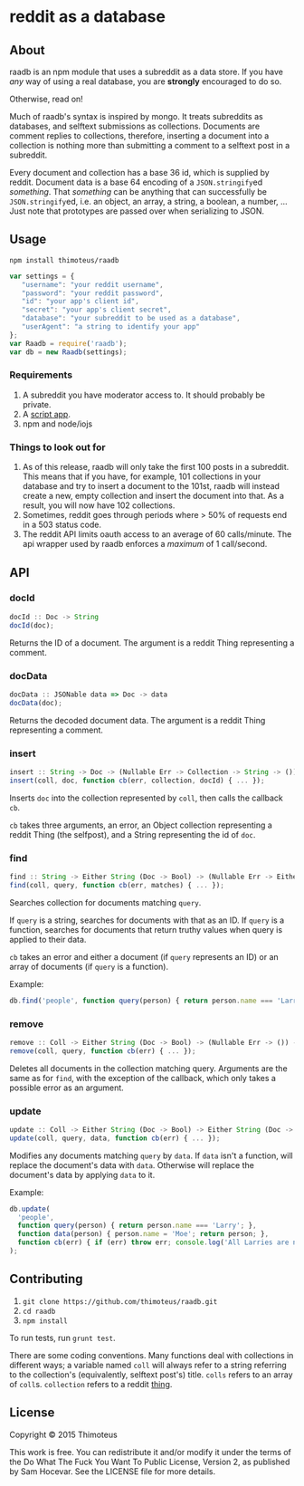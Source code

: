 # reddit as a database

## About

raadb is an npm module that uses a subreddit as a data store.
If you have *any* way of using a real database, you are **strongly** encouraged to do so.

Otherwise, read on!

Much of raadb's syntax is inspired by mongo.
It treats subreddits as databases, and selftext submissions as collections.
Documents are comment replies to collections, therefore, inserting a document into a collection is nothing more than submitting a comment to a selftext post in a subreddit.

Every document and collection has a base 36 id, which is supplied by reddit.
Document data is a base 64 encoding of a `JSON.stringify`ed *something*.
That *something* can be anything that can successfully be `JSON.stringify`ed, i.e. an object, an array, a string, a boolean, a number, ...
Just note that prototypes are passed over when serializing to JSON.

## Usage

`npm install thimoteus/raadb`

```javascript
var settings = {
   "username": "your reddit username",
   "password": "your reddit password",
   "id": "your app's client id",
   "secret": "your app's client secret",
   "database": "your subreddit to be used as a database",
   "userAgent": "a string to identify your app"
};
var Raadb = require('raadb');
var db = new Raadb(settings);
```

### Requirements

1. A subreddit you have moderator access to.
It should probably be private.
2. A [script app](https://www.reddit.com/prefs/apps/).
3. npm and node/iojs

### Things to look out for

1. As of this release, raadb will only take the first 100 posts in a subreddit.
This means that if you have, for example, 101 collections in your database and try to insert a document to the 101st, raadb will instead create a new, empty collection and insert the document into that.
As a result, you will now have 102 collections.
2. Sometimes, reddit goes through periods where > 50% of requests end in a 503 status code.
3. The reddit API limits oauth access to an average of 60 calls/minute.
The api wrapper used by raadb enforces a *maximum* of 1 call/second.

## API

### docId
```javascript
docId :: Doc -> String
docId(doc);
```

Returns the ID of a document. The argument is a reddit Thing representing a comment.

### docData
```javascript
docData :: JSONable data => Doc -> data
docData(doc);
```

Returns the decoded document data. The argument is a reddit Thing representing a comment.

### insert
```javascript
insert :: String -> Doc -> (Nullable Err -> Collection -> String -> ()) -> ()
insert(coll, doc, function cb(err, collection, docId) { ... });
```

Inserts `doc` into the collection represented by `coll`, then calls the callback `cb`.

`cb` takes three arguments, an error, an Object collection representing a reddit Thing (the selfpost), and a String representing the id of `doc`.

### find
```javascript
find :: String -> Either String (Doc -> Bool) -> (Nullable Err -> Either Doc [Doc] -> ()) -> ()
find(coll, query, function cb(err, matches) { ... });
```

Searches collection for documents matching `query`.

If `query` is a string, searches for documents with that as an ID.
If `query` is a function, searches for documents that return truthy values
when query is applied to their data.

`cb` takes an error and either a document (if `query` represents an ID) or an array of documents (if `query` is a function).

Example:
```javascript
db.find('people', function query(person) { return person.name === 'Larry'; }, console.log);
```

### remove
```javascript
remove :: Coll -> Either String (Doc -> Bool) -> (Nullable Err -> ()) -> ()
remove(coll, query, function cb(err) { ... });
```

Deletes all documents in the collection matching query. Arguments are the same as for `find`, with the exception of the callback, which only takes a possible error as an argument.

### update
```javascript
update :: Coll -> Either String (Doc -> Bool) -> Either String (Doc -> Doc) -> (Nullable Err -> ()) -> ()
update(coll, query, data, function cb(err) { ... });
```

Modifies any documents matching `query` by `data`.
If `data` isn't a function, will replace the document's data with `data`.
Otherwise will replace the document's data by applying `data` to it.

Example:
```javascript
db.update(
  'people',
  function query(person) { return person.name === 'Larry'; },
  function data(person) { person.name = 'Moe'; return person; },
  function cb(err) { if (err) throw err; console.log('All Larries are now Moes!') }
);
```

## Contributing

1. `git clone https://github.com/thimoteus/raadb.git`
2. `cd raadb`
3. `npm install`

To run tests, run `grunt test`.

There are some coding conventions.
Many functions deal with collections in different ways; a variable named `coll` will always refer to a string referring to the collection's (equivalently, selftext post's) title. `colls` refers to an array of `coll`s. `collection` refers to a reddit [thing](https://www.reddit.com/dev/api#fullnames).

## License

Copyright © 2015 Thimoteus

This work is free. You can redistribute it and/or modify it under the
terms of the Do What The Fuck You Want To Public License, Version 2,
as published by Sam Hocevar. See the LICENSE file for more details.

